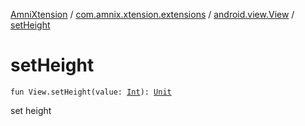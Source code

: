 [AmniXtension](../../index.md) / [com.amnix.xtension.extensions](../index.md) / [android.view.View](index.md) / [setHeight](./set-height.md)

# setHeight

`fun View.setHeight(value: `[`Int`](https://kotlinlang.org/api/latest/jvm/stdlib/kotlin/-int/index.html)`): `[`Unit`](https://kotlinlang.org/api/latest/jvm/stdlib/kotlin/-unit/index.html)

set height


